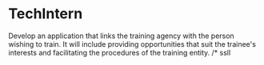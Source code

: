 # TechIntern
Develop an application that links the training agency with the person wishing to train. It will include providing opportunities that suit the trainee's interests and facilitating the procedures of the training entity. 
/* ssll
